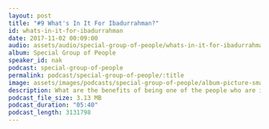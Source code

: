 ```yaml
---
layout: post
title: "#9 What's In It For Ibadurrahman?"
id: whats-in-it-for-ibadurrahman
date: 2017-11-02 00:09:00
audio: assets/audio/special-group-of-people/whats-in-it-for-ibadurrahman.mp3
album: Special Group of People
speaker_id: nak
podcast: special-group-of-people
permalink: podcast/special-group-of-people/:title
image: assets/images/podcasts/special-group-of-people/album-picture-small.jpg
description: What are the benefits of being one of the people who are in the special group? 
podcast_file_size: 3.13 MB
podcast_duration: "05:40"
podcast_length: 3131798
---
```


